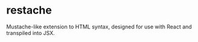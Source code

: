 # restache

Mustache-like extension to HTML syntax, designed for use with React and transpiled into JSX.

